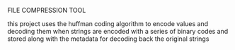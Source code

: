 FILE COMPRESSION TOOL

this project   uses the huffman coding algorithm to encode values and decoding them
when strings are encoded with a series of   binary codes and stored along with the metadata for decoding back the
original strings
